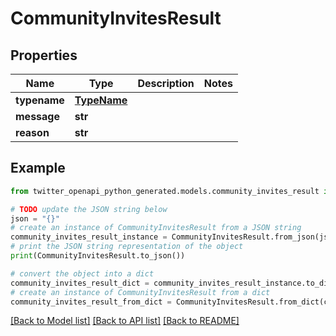 # CommunityInvitesResult


## Properties

Name | Type | Description | Notes
------------ | ------------- | ------------- | -------------
**typename** | [**TypeName**](TypeName.md) |  | 
**message** | **str** |  | 
**reason** | **str** |  | 

## Example

```python
from twitter_openapi_python_generated.models.community_invites_result import CommunityInvitesResult

# TODO update the JSON string below
json = "{}"
# create an instance of CommunityInvitesResult from a JSON string
community_invites_result_instance = CommunityInvitesResult.from_json(json)
# print the JSON string representation of the object
print(CommunityInvitesResult.to_json())

# convert the object into a dict
community_invites_result_dict = community_invites_result_instance.to_dict()
# create an instance of CommunityInvitesResult from a dict
community_invites_result_from_dict = CommunityInvitesResult.from_dict(community_invites_result_dict)
```
[[Back to Model list]](../README.md#documentation-for-models) [[Back to API list]](../README.md#documentation-for-api-endpoints) [[Back to README]](../README.md)


